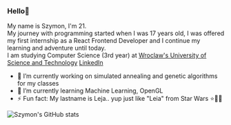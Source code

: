 ### Hello👋

My name is Szymon, I'm 21.<br/>
My journey with programming started when I was 17 years old, I was offered my first internship as a React Frontend Developer and I continue my learning and adventure until today.
<br/>
I am studying Computer Science (3rd year) at [Wroclaw's University of Science and Technology](https://pwr.edu.pl/en)
[LinkedIn](https://www.linkedin.com/in/szymon-leja-5b8aa4183)
<br/>

- 🔭 I’m currently working on simulated annealing and genetic algorithms for my classes
- 🌱 I’m currently learning Machine Learning, OpenGL
- ⚡ Fun fact: My lastname is Leja.. yup just like "Leia" from Star Wars ⭐🔫👸

![Szymon's GitHub stats](https://github-readme-stats.vercel.app/api?username=SzymonLeja&count_private=true)

